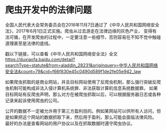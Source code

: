# 爬虫开发中的法律问题

全国人民代表大会常务委员会在2016年11月7日通过了《中华人民共和国网络安全法》，2017年6月1日正式实施。爬虫从过去游走在法律边缘的灰色产业，
变得有法可循，在开发爬虫的过程中，一定要注意一些细节，否则容易在不知不觉中触碰道理甚至是法律的底线。

戳以下链接，可以查看《中华人民共和国网络安全法》全文
https://duxiaofa.baidu.com/detail?searchType=statute&from=aladdin_28231&originquery=中华人民共和国网络安全法&count=79&cid=f66f830e45c0490d589f1de2fe05e942_law

如果爬虫抓取的是商业网站，并且目标网站使用了反爬虫机制，那么强行突破反爬虫机制可能构成非法入侵计算机系统罪、非法获取计算机信息系统数据罪。
如果目标网站有反爬虫声明，那么对方在被爬虫抓取以后，可以根据服务器日志或各种记录来起诉使用爬虫的公司。

公开的数据不一定被允许用于第三方盈利目的。例如某网站可以供所有人访问，但是如果把这个网站的数据抓取下来，然后用于盈利，那么可能会面临法律风险。
最好的办法是查看网站的用户协议以及在抓取数据时遵守爬虫协议。

